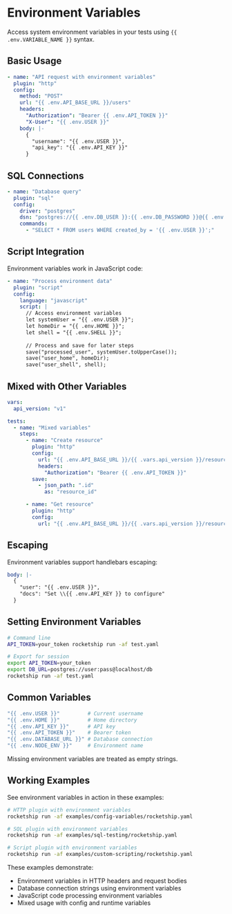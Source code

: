 # Environment Variables

Access system environment variables in your tests using `{{ .env.VARIABLE_NAME }}` syntax.

## Basic Usage

```yaml
- name: "API request with environment variables"
  plugin: "http"
  config:
    method: "POST"
    url: "{{ .env.API_BASE_URL }}/users"
    headers:
      "Authorization": "Bearer {{ .env.API_TOKEN }}"
      "X-User": "{{ .env.USER }}"
    body: |-
      {
        "username": "{{ .env.USER }}",
        "api_key": "{{ .env.API_KEY }}"
      }
```

## SQL Connections

```yaml
- name: "Database query"
  plugin: "sql"
  config:
    driver: "postgres"
    dsn: "postgres://{{ .env.DB_USER }}:{{ .env.DB_PASSWORD }}@{{ .env.DB_HOST }}/{{ .env.DB_NAME }}"
    commands:
      - "SELECT * FROM users WHERE created_by = '{{ .env.USER }}';"
```

## Script Integration

Environment variables work in JavaScript code:

```yaml
- name: "Process environment data"
  plugin: "script"
  config:
    language: "javascript"
    script: |
      // Access environment variables
      let systemUser = "{{ .env.USER }}";
      let homeDir = "{{ .env.HOME }}";
      let shell = "{{ .env.SHELL }}";
      
      // Process and save for later steps
      save("processed_user", systemUser.toUpperCase());
      save("user_home", homeDir);
      save("user_shell", shell);
```

## Mixed with Other Variables

```yaml
vars:
  api_version: "v1"

tests:
  - name: "Mixed variables"
    steps:
      - name: "Create resource"
        plugin: "http"
        config:
          url: "{{ .env.API_BASE_URL }}/{{ .vars.api_version }}/resources"
          headers:
            "Authorization": "Bearer {{ .env.API_TOKEN }}"
        save:
          - json_path: ".id"
            as: "resource_id"

      - name: "Get resource"
        plugin: "http"
        config:
          url: "{{ .env.API_BASE_URL }}/{{ .vars.api_version }}/resources/{{ resource_id }}"
```

## Escaping

Environment variables support handlebars escaping:

```yaml
body: |-
  {
    "user": "{{ .env.USER }}",
    "docs": "Set \\{{ .env.API_KEY }} to configure"
  }
```

## Setting Environment Variables

```bash
# Command line
API_TOKEN=your_token rocketship run -af test.yaml

# Export for session
export API_TOKEN=your_token
export DB_URL=postgres://user:pass@localhost/db
rocketship run -af test.yaml
```

## Common Variables

```yaml
"{{ .env.USER }}"         # Current username
"{{ .env.HOME }}"         # Home directory
"{{ .env.API_KEY }}"      # API key
"{{ .env.API_TOKEN }}"    # Bearer token
"{{ .env.DATABASE_URL }}" # Database connection
"{{ .env.NODE_ENV }}"     # Environment name
```

Missing environment variables are treated as empty strings.

## Working Examples

See environment variables in action in these examples:

```bash
# HTTP plugin with environment variables
rocketship run -af examples/config-variables/rocketship.yaml

# SQL plugin with environment variables
rocketship run -af examples/sql-testing/rocketship.yaml

# Script plugin with environment variables  
rocketship run -af examples/custom-scripting/rocketship.yaml
```

These examples demonstrate:
- Environment variables in HTTP headers and request bodies
- Database connection strings using environment variables
- JavaScript code processing environment variables
- Mixed usage with config and runtime variables